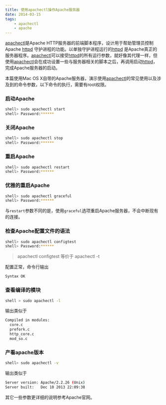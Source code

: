```yaml
---
title: 使用apachectl操作Apache服务器
date: 2014-03-15
tags:
    - apachectl
    - apache
---
```




[apachectl](2)是Apache HTTP服务器的前端脚本程序，设计用于帮助管理员控制Apache [httpd](1) 守护进程的功能。以单独守护进程运行的[httpd](1) 是Apache真正的服务器程序。[apachectl](2)可以接受[httpd](1)的所有运行参数，就好像其代理一样，但使用[apachectl](2)会在成功设置一些与服务器相关的脚本之后，再调用启动[httpd](1)，完成Apache服务器的启动。

本篇使用Mac OS X自带的Apache服务器，演示使用[apachectl](2)的常见使用以及涉及到的命令参数，以下命令的执行，需要有root权限。

### 启动Apache

```sh
shell> sudo apachectl start
shell> Password:******
```
### 关闭Apache
```sh
shell> sudo apachectl stop
shell> Password:******
```
### 重启Apache
```sh
shell> sudo apachectl restart
shell> Password:******
```
### 优雅的重启Apache
```sh
shell> sudo apachectl graceful
shell> Password:******
```
与`restart`参数不同的是，使用`graceful`选项重启Apache服务器，不会中断现有的连接。


### 检查Apache配置文件的语法
```sh
shell> sudo apachectl configtest
shell> Password:******
```
> apachectl configtest 等价于 apachectl -t


配置正常，命令行输出
```sh
Syntax OK
```
### 查看编译的模块
```sh
shell > sudo apachectl -l
```
输出类似于
```sh
Compiled in modules:
  core.c
  prefork.c
  http_core.c
  mod_so.c
```
### 产看apache版本
```sh
shell> sudo apachectl -v
```
输出类似于
```sh
Server version: Apache/2.2.26 (Unix)
Server built:   Dec 10 2013 22:09:38
```
其它一些参数更详细的说明参考Apache官网。

[1]: https://httpd.apache.org/docs/2.2/zh-cn/programs/httpd.html
[2]: https://httpd.apache.org/docs/2.2/zh-cn/programs/apachectl.html

